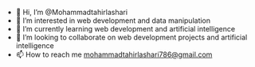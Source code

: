 - 👋 Hi, I’m @Mohammadtahirlashari
- 👀 I’m interested in web development and data manipulation
- 🌱 I’m currently learning web development and artificial intelligence
- 💞️ I’m looking to collaborate on web development projects and artificial intelligence
- 📫 How to reach me mohammadtahirlashari786@gmail.com

<!---
Mohammadtahirlashari/Mohammadtahirlashari is a ✨ special ✨ repository because its `README.md` (this file) appears on your GitHub profile.
You can click the Preview link to take a look at your changes.
--->
